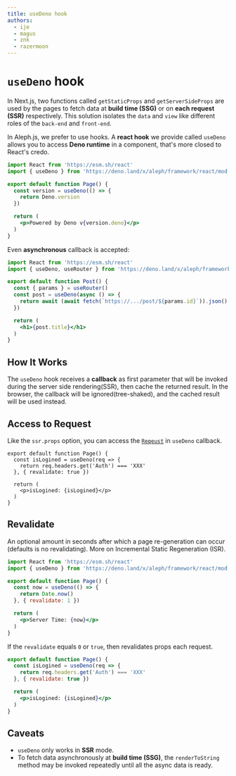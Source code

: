 ```yaml
---
title: useDeno hook
authors:
  - ije
  - magus
  - znk
  - razermoon
---
```


# `useDeno` hook

In Next.js, two functions called `getStaticProps` and `getServerSideProps` are used by the pages to fetch data at **build time (SSG)** or on **each request (SSR)** respectively. This solution isolates the `data` and `view` like different roles of the `back-end` and `front-end`.

In Aleph.js, we prefer to use hooks. A **react hook** we provide called `useDeno` allows you to access **Deno runtime** in a component, that's more closed to React's credo.

```jsx
import React from 'https://esm.sh/react'
import { useDeno } from 'https://deno.land/x/aleph/framework/react/mod.ts'

export default function Page() {
  const version = useDeno(() => {
    return Deno.version
  })

  return (
    <p>Powered by Deno v{version.deno}</p>
  )
}
```

Even **asynchronous** callback is accepted:

```jsx
import React from 'https://esm.sh/react'
import { useDeno, useRouter } from 'https://deno.land/x/aleph/framework/react/mod.ts'

export default function Post() {
  const { params } = useRouter()
  const post = useDeno(async () => {
    return await (await fetch(`https://.../post/${params.id}`)).json()
  })

  return (
    <h1>{post.title}</h1>
  )
}
```

## How It Works

The `useDeno` hook receives a **callback** as first parameter that will be invoked during the server side rendering(SSR), then cache the returned result. In the browser, the callback will be ignored(tree-shaked), and the cached result will be used instead.

## Access to Request

Like the `ssr.props` option, you can access the [`Reqeust`](https://developer.mozilla.org/en-US/docs/Web/API/Request/Request) in `useDeno` callback.

```tsx
export default function Page() {
  const isLogined = useDeno(req => {
    return req.headers.get('Auth') === 'XXX'
  }, { revalidate: true })

  return (
    <p>isLogined: {isLogined}</p>
  )
}
```

## Revalidate

An optional amount in seconds after which a page re-generation can occur (defaults is no revalidating). More on Incremental Static Regeneration (ISR).

```jsx
import React from 'https://esm.sh/react'
import { useDeno } from 'https://deno.land/x/aleph/framework/react/mod.ts'

export default function Page() {
  const now = useDeno(() => {
    return Date.now()
  }, { revalidate: 1 })

  return (
    <p>Server Time: {now}</p>
  )
}
```

If the `revalidate` equals `0` or `true`, then revalidates props each request.

```jsx
export default function Page() {
  const isLogined = useDeno(req => {
    return req.headers.get('Auth') === 'XXX'
  }, { revalidate: true })

  return (
    <p>isLogined: {isLogined}</p>
  )
}
```

## Caveats

- `useDeno` only works in **SSR** mode.
- To fetch data asynchronously at **build time (SSG)**, the `renderToString` method may be invoked repeatedly until all the async data is ready.
